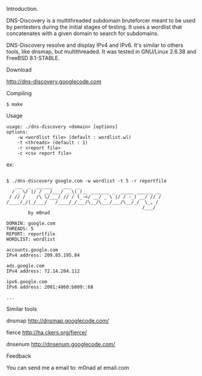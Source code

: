 Introduction.

DNS-Discovery is a multithreaded subdomain bruteforcer meant to be
used by pentesters during the initial stages of testing.
It uses a wordlist that concatenates with a given domain to search for
subdomains.

DNS-Discovery resolve and display IPv4 and IPv6.  It's similar to others
tools, like dnsmap, but multithreaded.
It was tested in GNU/Linux 2.6.38 and FreeBSD 8.1-STABLE.

Download

http://dns-discovery.googlecode.com


Compiling
```
$ make
```

Usage
```
usage: ./dns-discovery <domain> [options]
options:
	-w <wordlist file> (default : wordlist.wl)
	-t <threads> (default : 1)
	-r <report file>
	-c <csv report file>

```
ex:
```

$ ./dns-discovery google.com -w wordlist -t 5 -r reportfile
   ___  _  ______    ___  _                              
  / _ \/ |/ / __/___/ _ \(_)__ _______ _  _____ ______ __
 / // /    /\ \/___/ // / (_-</ __/ _ \ |/ / -_) __/ // /
/____/_/|_/___/   /____/_/___/\__/\___/___/\__/_/  \_, / 
                                                  /___/  
        by m0nad

DOMAIN: google.com
THREADS: 5
REPORT: reportfile
WORDLIST: wordlist

accounts.google.com
IPv4 address: 209.85.195.84

ads.google.com
IPv4 address: 72.14.204.112

ipv6.google.com
IPv6 address: 2001:4860:b009::68

...
```

Similar tools

dnsmap
http://dnsmap.googlecode.com/

fierce
http://ha.ckers.org/fierce/

dnsenum
http://dnsenum.googlecode.com/


Feedback

You can send me a email to: m0nad at email.com